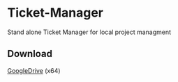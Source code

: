 # Ticket-Manager
Stand alone Ticket Manager for local project managment

## Download

[GoogleDrive](http://bit.ly/dlab_tm) (x64)
